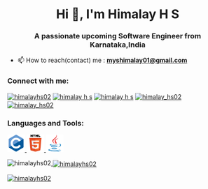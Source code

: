 <h1 align="center"> Hi 👋, I'm Himalay H S</h1>
<h3 align="center">A passionate upcoming Software Engineer from Karnataka,India</h3>



- 📫 How to reach(contact) me :  **myshimalay01@gmail.com**

<h3 align="left">Connect with me:</h3>
<p align="left">
<a href="https://twitter.com/himalayhs02" target="blank"><img align="center" src="https://raw.githubusercontent.com/rahuldkjain/github-profile-readme-generator/master/src/images/icons/Social/twitter.svg" alt="himalayhs02" height="30" width="40" /></a>
<a href="https://linkedin.com/in/himalay-h-s" target="blank"><img align="center" src="https://raw.githubusercontent.com/rahuldkjain/github-profile-readme-generator/master/src/images/icons/Social/linked-in-alt.svg" alt="himalay h s" height="30" width="40" /></a>
<a href="https://fb.com/himalayhs02" target="blank"><img align="center" src="https://raw.githubusercontent.com/rahuldkjain/github-profile-readme-generator/master/src/images/icons/Social/facebook.svg" alt="himalay h s" height="30" width="40" /></a>
<a href="https://instagram.com/himalay_hs02" target="blank"><img align="center" src="https://raw.githubusercontent.com/rahuldkjain/github-profile-readme-generator/master/src/images/icons/Social/instagram.svg" alt="himalay_hs02" height="30" width="40" /></a>
<a href="https://www.hackerrank.com/himalay_hs02" target="blank"><img align="center" src="https://raw.githubusercontent.com/rahuldkjain/github-profile-readme-generator/master/src/images/icons/Social/hackerrank.svg" alt="himalay_hs02" height="30" width="40" /></a>
</p>

<h3 align="left">Languages and Tools:</h3>
<p align="left"> <a href="https://www.cprogramming.com/" target="_blank" rel="noreferrer"> <img src="https://raw.githubusercontent.com/devicons/devicon/master/icons/c/c-original.svg" alt="c" width="40" height="40"/> </a> <a href="https://www.w3.org/html/" target="_blank" rel="noreferrer"> <img src="https://raw.githubusercontent.com/devicons/devicon/master/icons/html5/html5-original-wordmark.svg" alt="html5" width="40" height="40"/> </a> <a href="https://www.java.com" target="_blank" rel="noreferrer"> <img src="https://raw.githubusercontent.com/devicons/devicon/master/icons/java/java-original.svg" alt="java" width="40" height="40"/> </a> <a href="https://kotlinlang.org" target="_blank" rel="noreferrer">  </p>

<p><img align="left" src="https://github-readme-stats.vercel.app/api/top-langs?username=himalayhs02&show_icons=true&locale=en&layout=compact" alt="himalayhs02" /></p>

<p>&nbsp;<img align="center" src="https://github-readme-stats.vercel.app/api?username=himalayhs02&show_icons=true&locale=en" alt="himalayhs02" /></p>

<p><img align="center" src="https://github-readme-streak-stats.herokuapp.com/?user=himalayhs02&" alt="himalayhs02" /></p>

